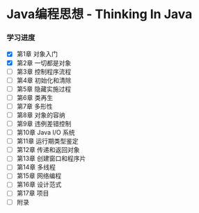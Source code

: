 # Java编程思想 - Thinking In Java

### 学习进度

- [x] 第1章 对象入门
- [x] 第2章 一切都是对象
- [ ] 第3章 控制程序流程
- [ ] 第4章 初始化和清除
- [ ] 第5章 隐藏实施过程
- [ ] 第6章 类再生
- [ ] 第7章 多形性
- [ ] 第8章 对象的容纳
- [ ] 第9章 违例差错控制
- [ ] 第10章 Java I/O 系统
- [ ] 第11章 运行期类型鉴定
- [ ] 第12章 传递和返回对象
- [ ] 第13章 创建窗口和程序片
- [ ] 第14章 多线程
- [ ] 第15章 网络编程
- [ ] 第16章 设计范式
- [ ] 第17章 项目
- [ ] 附录